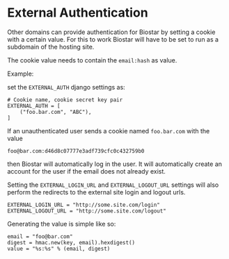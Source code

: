 
External Authentication
=======================

Other domains can provide authentication for Biostar by setting a cookie
with a certain value. For this to work Biostar will have to be set to
run as a subdomain of the hosting site.

The cookie value needs to contain the `email:hash` as value.

Example:

set the `EXTERNAL_AUTH` django settings as:

    # Cookie name, cookie secret key pair
    EXTERNAL_AUTH = [
        ("foo.bar.com", "ABC"),
    ]

If an unauthenticated user sends a cookie named `foo.bar.com` with the value

    foo@bar.com:d46d8c07777e3adf739cfc0c432759b0

then Biostar will automatically log in the user. It will automatically create
an account for the user if the email does not already exist.

Setting the  `EXTERNAL_LOGIN_URL` and `EXTERNAL_LOGOUT_URL` settings  will also
perform the redirects to the external site login and logout urls.

    EXTERNAL_LOGIN_URL = "http://some.site.com/login"
    EXTERNAL_LOGOUT_URL = "http://some.site.com/logout"

Generating the value is simple like so:

    email = "foo@bar.com"
    digest = hmac.new(key, email).hexdigest()
    value = "%s:%s" % (email, digest)